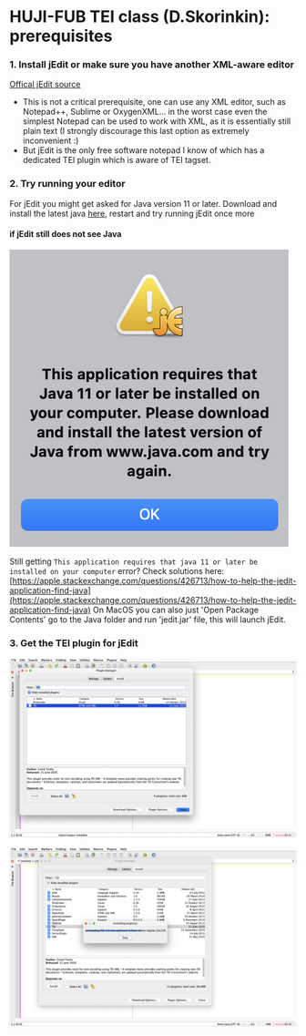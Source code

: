 # HUJI-FUB TEI class (D.Skorinkin): prerequisites


### 1. Install jEdit or make sure you have another XML-aware editor

[Offical jEdit source](http://www.jedit.org/index.php?page=download) 

* This is not a critical prerequisite, one can use any XML editor, such as Notepad++, Sublime or OxygenXML... in the worst case even the simplest Notepad can be used to work with XML, as it is essentially still plain text (I strongly discourage this last option as extremely inconvenient :) 
* But jEdit is the only free software notepad I know of which has a dedicated TEI plugin which is aware of TEI tagset. 

### 2. Try running your editor 

For jEdit you might get asked for Java version 11 or later. Download and install the latest java [here](https://www.oracle.com/java/technologies/downloads/), restart and try running jEdit once more


#### if jEdit still does not see Java

![pics/java11issue.png](pics/java11issue.png)

Still getting `This application requires that java 11 or later be installed on your computer` error? Check solutions here: [https://apple.stackexchange.com/questions/426713/how-to-help-the-jedit-application-find-java](https://apple.stackexchange.com/questions/426713/how-to-help-the-jedit-application-find-java)
On MacOS you can also just 'Open Package Contents' go to the Java folder and run 'jedit.jar' file, this will launch jEdit.

### 3. Get the TEI plugin for jEdit

![pics/teiplugin1.png](pics/teiplugin1.png)


![pics/teiplugin3.png](pics/teiplugin3.png)
